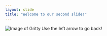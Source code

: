 ```yaml
---
layout: slide
title: "Welcome to our second slide!"
---
```

![Image of Gritty](https://media.giphy.com/media/lcjNHIJilbfGOdqIkd/giphy.gif)
Use the left arrow to go back!
